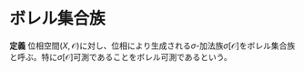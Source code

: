 
# ボレル集合族

__定義__ 位相空間$( X, \mathcal{O} )$に対し、位相により生成される$\sigma$-加法族$\sigma\lbrack \mathcal{O} \rbrack$をボレル集合族と呼ぶ。特に$\sigma\lbrack \mathcal{O} \rbrack$可測であることをボレル可測であるという。

<!--



ボレル集合族は、位相が明らかな場合は$\mathscr{B}_{X}$や$\mathscr{B}( X )$などと記すこともある。

位相空間$( X, \mathcal{O}_{X} ), ( Y, \mathcal{O}_{Y} )$に対し、連続写像$f\colon X\rightarrow Y$は$\mathcal{O}_{Y}$-開集合を$\mathcal{O}_{X}$-開集合に引き戻す。
従って$f$は可測空間$( X, \sigma\lbrack \mathcal{O}_{X} \rbrack )$から$( Y, \sigma\lbrack \mathcal{O}_{Y} \rbrack )$への可測函数を定め、
更にこれは圏$\mathbf{Top}$から圏$\mathbf{meas}$への函手を定める。この函手をボレル函手と呼ぶことにする。

位相も$\sigma$-加法族と同様に、直接指定されて表されるという状況はあまり多くなく、大抵は基本となる集合族が位相を「生成」していると考える。「生成」の方法はいくつかあるが、ここでは開基というものを紹介しよう。

\begin{Def}{}{}
$( X, \mathcal{O} )$を位相空間、$\mathcal{B}\subset\mathcal{O}$とする。
任意の開集合$U\in\mathcal{O}$に対し、ある$\mathcal{B}_{0}\subset\mathcal{B}$が存在して$U=\cup\mathcal{B}_{0}$と表せるとき、
$\mathcal{B}$は位相$\mathcal{O}$の開基（open basis）であるという。
\end{Def}

言い換えれば、任意の開集合$U\in\mathcal{O}$及び$x\in U$に対し、適当な$B\in\mathcal{B}$を取れば$x\in B\subset U$が成り立つようにできる。

\begin{Rem}{}{}
集合族$\mathfrak{A}\subset 2^{X}$について$\mathfrak{A}$が空でないときは
\begin{align*}
\cup\mathfrak{A}&=\bigcup_{A\in\mathfrak{A}}A,& \cap\mathfrak{A}&=\bigcap_{A\in\mathfrak{A}}A
\end{align*}
と定め、
\begin{align*}
\cup\emptyset&=\emptyset, & \cap\emptyset&=X
\end{align*}
と定める。
\end{Rem}

通常の位相を持ったユークリッド空間$\mathbb{R}$の開基としては、例えば開区間全体がある。当然開集合全体も開基であり、位相については様々な開基を考えることが出来る。しかし、開基が定める位相は次の命題より一意的である。

\begin{Prop}{}{}
$X$を集合、$\mathcal{B}\subset 2^{X}$とする。次は同値である。
\begin{EnumEquiv}
\item$\mathcal{B}$はある位相の開基である。
\item 次の2条件を満たす。
	\begin{EnumCond}
 	\item$X=\cup\mathcal{B}$である。
	\item$B_{1}, B_{2}\in\mathcal{B}$及び$x\in B_{1}\cap B_{2}$について、ある$B\in\mathcal{B}$が存在して$x\in B\subset B_{1}\cap B_{2}$を満たす。
	\end{EnumCond}
\end{EnumEquiv}

このとき$\mathcal{B}$を開基とする位相は一意的である。
\end{Prop}

\begin{proof}
（証明）位相$\mathcal{O}$が$\mathcal{B}$を開基とするなら、
\[ \mathcal{O}=\lbrace \cup\mathfrak{A} : \mathfrak{A}\subset\mathcal{B} \rbrace \]
という等式を満たさなければならない。一意性はこれより明らか。また下の2条件を満たすとき、この等式で定めた$\mathcal{O}$は位相を定め、$\mathcal{B}$はその開基となる。上から下も簡単。$\square$
\end{proof}

さて位相空間$( X, \mathcal{O} )$の開基$\mathcal{B}$について考えるとき、当然問題となってくるのは、
開基により生成される$\sigma$-加法族$\sigma\lbrack \mathcal{B} \rbrack$と、位相により生成される$\sigma$-加法族$\sigma\lbrack \mathcal{O} \rbrack$との関係である。
もちろん$\sigma\lbrack \mathcal{B} \rbrack\subset\sigma\lbrack \mathcal{O} \rbrack$は成り立つが、これは必ずしも一致するとは限らない。

\begin{Def}{}{}
$( X, \mathcal{O} )$を位相空間とする。位相$\mathcal{O}$が、高々可算個の開集合からなる開基を持つとき、第2可算公理を満たすという。
\end{Def}

\begin{Lem}{}{}
位相空間$( X, \mathcal{O} )$は第2可算公理を満たし、開基$\mathcal{B}$はその可算開基を含むとする。
このとき$\sigma\lbrack \mathcal{O} \rbrack=\sigma\lbrack \mathcal{B} \rbrack$が成り立つ。
\end{Lem}

\begin{proof}
（証明）開集合$U\in\mathcal{O}$について、$\mathcal{B}$は可算開基$\mathcal{B}^{\prime}$を含むので、
$\mathcal{B}^{\prime}_{0}\subset\mathcal{B}^{\prime}$を取り$U=\cup\mathcal{B}^{\prime}_{0}$と表せる。
このとき$O\in\sigma\lbrack \mathcal{B} \rbrack$を得るから、最小性より$\sigma\lbrack \mathcal{O} \rbrack\subset\sigma\lbrack \mathcal{B} \rbrack$が従う。$\square$
\end{proof}




\subsection{積位相空間とボレル集合族}
位相空間に対しても積を考えることが出来る。我々は可測空間において有限積しか今の所は考えていないので、位相空間においても同様に有限積のみを考えることにする。

\begin{Def}{}{}
$( X, \mathcal{O}_{X} ), ( Y, \mathcal{O}_{Y} )$を位相空間とする。
\[ \mathcal{O}_{X}\times\mathcal{O}_{Y}=\lbrace U\times V : U\in\mathcal{O}_{X}, V\in\mathcal{O}_{Y} \rbrace\subset 2^{X\times Y} \]
は開基の2条件を満たし、ある一意的な位相$\mathcal{O}\subset 2^{X\times Y}$の開基となる。
この位相を箱型積位相（box product topology）と呼び、$( X\times Y, \mathcal{O} )$を箱型積位相空間という。
\end{Def}

実は、任意の添え字を持つ位相空間の族について、その直積集合上に積位相と呼ばれる位相を定めることができ、これを積位相空間、あるいは単に積空間と呼ぶ。
このとき積空間と各成分への射影は普遍性を満たし、圏$\mathbf{Top}$における積対象となる。積空間の位相は一般的に箱型積位相とは異なるものだが、添え字集合が有限のときには一致する。
従って上で定めた箱型積位相空間$( X\times Y, \mathcal{O} )$は、積空間であり、$( X, \mathcal{O}_{X} )$と$( Y, \mathcal{O}_{Y} )$の積対象でもある。
これより、以下では「箱型」という用語は省略して述べる。

\begin{Prop}{}{}
$( X, \mathcal{O}_{X} ), ( Y, \mathcal{O}_{Y} )$を位相空間とする。
$\mathcal{B}_{X}, \mathcal{B}_{Y}$を$\mathcal{O}_{X}, \mathcal{O}_{Y}$の開基とすれば、$\mathcal{B}_{X}\times\mathcal{B}_{Y}$は積位相の開基となる。

特に$\mathcal{B}_{X}, \mathcal{B}_{Y}$が可算のとき、$\mathcal{B}_{X}\times\mathcal{B}_{Y}$も可算である。故に有限積は第2可算公理を保つ。
\end{Prop}

\begin{proof}
（証明）開基の2条件が成り立つことを示せば良い。$\square$
\end{proof}

位相空間$( X, \mathcal{O}_{X} ), ( Y, \mathcal{O}_{Y} )$について、$\mathcal{B}_{X}, \mathcal{B}_{Y}$をその開基、$( X\times Y, \mathcal{O} )$をその積空間とする。このとき
\[ \sigma\lbrack \mathcal{B}_{X}\times\mathcal{B}_{Y} \rbrack \subset \sigma\lbrack \mathcal{B}_{X}\times Y\cup X\times\mathcal{B}_{Y} \rbrack \subset \sigma\lbrack \mathcal{O}_{X}\times Y\cup X\times\mathcal{O}_{Y} \rbrack \subset \sigma\lbrack \mathcal{O} \rbrack \]
が成り立つ。ここで
\begin{align*}
\sigma\lbrack \mathcal{B}_{X} \rbrack\otimes\sigma\lbrack \mathcal{B}_{Y} \rbrack &:= \sigma\left\lbrack \sigma\lbrack \mathcal{B}_{X} \rbrack\times Y\cup X\times\sigma\lbrack \mathcal{B}_{Y} \rbrack \right\rbrack = \sigma\left\lbrack \sigma\lbrack \mathcal{B}_{X} \rbrack\times\sigma\lbrack \mathcal{B}_{Y} \rbrack \right\rbrack, \\
\sigma\lbrack \mathcal{O}_{X} \rbrack\otimes\sigma\lbrack \mathcal{O}_{Y} \rbrack &:= \sigma\left\lbrack \sigma\lbrack \mathcal{O}_{X} \rbrack\times Y\cup X\times\sigma\lbrack \mathcal{O}_{Y} \rbrack \right\rbrack = \sigma\left\lbrack \sigma\lbrack \mathcal{O}_{X} \rbrack\times\sigma\lbrack \mathcal{O}_{Y} \rbrack \right\rbrack
\end{align*}
が成り立つので、
\begin{align*}
\sigma\lbrack \mathcal{B}_{X}\times Y\cup X\times\mathcal{B}_{Y} \rbrack &\subset \sigma\lbrack \mathcal{B}_{X} \rbrack\otimes\sigma\lbrack \mathcal{B}_{Y} \rbrack, \\
\sigma\lbrack \mathcal{O}_{X}\times Y\cup X\times\mathcal{O}_{Y} \rbrack &\subset \sigma\lbrack \mathcal{O}_{X} \rbrack\otimes\sigma\lbrack \mathcal{O}_{Y} \rbrack
\end{align*}
も成り立つ。

ここで興味があるのは、これらの包含関係が「いつ」等号となるかという疑問である。この一つの答えを、我々は第2可算公理の文脈で得ることが出来る。

\begin{Thm}{}{}
位相空間$( X, \mathcal{O}_{X} ), ( Y, \mathcal{O}_{Y} )$は第2可算公理を満たし、$\mathcal{B}_{X}, \mathcal{B}_{Y}$はその可算開基とする。積位相を$\mathcal{O}$とすれば、
\[ \sigma\lbrack \mathcal{O} \rbrack=\sigma\lbrack \mathcal{B}_{X}\times\mathcal{B}_{Y} \rbrack=\sigma\lbrack \mathcal{B}_{X} \rbrack\otimes\sigma\lbrack \mathcal{B}_{Y} \rbrack=\sigma\lbrack \mathcal{O}_{X} \rbrack\otimes\sigma\lbrack \mathcal{O}_{Y} \rbrack \]
が成り立つ。
\end{Thm}

\begin{proof}
（証明）補題より$\sigma\lbrack \mathcal{B}_{X} \rbrack=\sigma\lbrack \mathcal{O}_{X} \rbrack, \sigma\lbrack \mathcal{B}_{Y} \rbrack=\sigma\lbrack \mathcal{O}_{Y} \rbrack$
及び$\sigma\lbrack \mathcal{B}_{X}\times\mathcal{B}_{Y} \rbrack = \sigma\lbrack \mathcal{O} \rbrack$が成り立つ。
従って上の議論から$\sigma\lbrack \mathcal{O} \rbrack\subset\sigma\lbrack \mathcal{O}_{X} \rbrack\otimes\sigma\lbrack \mathcal{O}_{Y} \rbrack$となるため、逆を示せば良い。

$f\colon X\times Y\rightarrow X, g\colon X\times Y\rightarrow Y$を射影とする。このとき積位相の定義より$f, g$は連続写像となるから、可測写像でもある。
従って普遍性より、唯一つの可測写像$h\colon ( X\times Y, \sigma\lbrack \mathcal{O} \rbrack )\rightarrow ( X\times Y, \sigma\lbrack \mathcal{O}_{X} \rbrack\otimes\sigma\lbrack \mathcal{O}_{Y} \rbrack )$が存在して、図式を可換にする。
このとき$h$は定め方より恒等写像となるが、可測性より$\sigma\lbrack \mathcal{O}_{X} \rbrack\otimes\sigma\lbrack \mathcal{O}_{Y} \rbrack \subset \sigma\lbrack \mathcal{O} \rbrack$を得る。$\square$
\end{proof}

定理の示すところは、可算開基を持つ位相空間について、積位相空間のボレル集合族は、ボレル集合族の積$\sigma$-加法族である、ということであり、
ボレル集合族の表記に倣えば$\mathscr{B}_{X\times Y}=\mathscr{B}_{X}\otimes\mathscr{B}_{Y}$が成り立つということを意味している。
この意味でボレル函手は有限積に関して自然に振舞うことが分かる。

\end{document}

-->